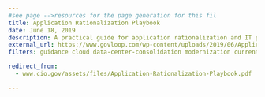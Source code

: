 ```yaml
---
#see page -->resources for the page generation for this fil
title: Application Rationalization Playbook
date: June 18, 2019
description: A practical guide for application rationalization and IT portfolio management under Cloud Smart. It is intended to help Portfolio Managers think through their agency’s approach to IT modernization.
external_url: https://www.govloop.com/wp-content/uploads/2019/06/Application-Rationalization-Playbook.pdf
filters: guidance cloud data-center-consolidation modernization current

redirect_from:
  - www.cio.gov/assets/files/Application-Rationalization-Playbook.pdf

---
```

